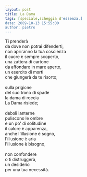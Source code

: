 ```yaml
---
layout: post
title: La Dama
tags: [speciale,scheggia d'essenza,]
date: 2009-10-13 15:55:00
author: pietro
---
```

Ti prenderà<br/>da dove non potrai difenderti,<br/>non apriranno la tua coscienza<br/>il cuore è sempre scoperto,<br/>una zattera di cartone<br/>da affondare in mare aperto,<br/>un esercito di morti<br/>che giungerà da te risorto;<br/><br/>sulla prigione<br/>del suo trono di spade<br/>la dama di roccia<br/>La Dama risiede;<br/><br/>deboli lanterne<br/>puliscono le ombre<br/>e un po' di solitudine<br/>il calore è apparenza,<br/>anche l'illusione è sogno,<br/>l'illusione è aria<br/>l'illusione è bisogno,<br/><br/>non confondere<br/>o ti distruggerà,<br/>un desiderio<br/>per una tua necessità.
